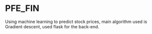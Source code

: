 # PFE_FIN
Using machine learning to predict stock prices, main algorithm used is Gradient descent, used flask for the back-end.
